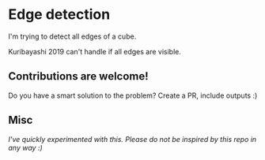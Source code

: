 # Edge detection

I'm trying to detect all edges of a cube.

Kuribayashi 2019 can't handle if all edges are visible.

## Contributions are welcome!

Do you have a smart solution to the problem?
Create a PR, include outputs :)

## Misc

_I've quickly experimented with this. Please do not be inspired by this repo in any way :)_